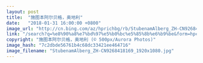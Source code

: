 ```yaml
---
layout: post
title:  "施图本阿尔贝格，奥地利"
date:   "2018-01-31 16:00:00 +0800"
image_url: "http://cn.bing.com/az/hprichbg/rb/StubenamAlberg_ZH-CN9268418169_1920x1080.jpg"
link: "/search?q=%e8%90%a8%e7%bd%97%e5%b0%bc%e5%85%8b%e6%b9%be&form=hpcapt&mkt=zh-cn"
copyright: "施图本阿尔贝格，奥地利 (© 500px/Aurora Photos)"
image_hash: "7c2dbde56761b4c68dc33421ee464716"
image_filename: "StubenamAlberg_ZH-CN9268418169_1920x1080.jpg"
---
```

